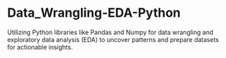 # Data_Wrangling-EDA-Python
Utilizing Python libraries like Pandas and Numpy for data wrangling and exploratory data analysis (EDA) to uncover patterns and prepare datasets for actionable insights.
